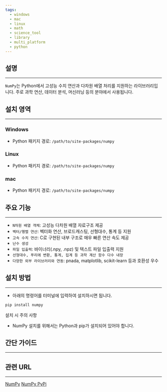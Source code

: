 ```yaml
---
tags:
  - windows
  - mac
  - linux
  - math
  - science_tool
  - library
  - multi_platform
  - python
---
```

## 설명
---
`NumPy`는 Python에서 고성능 수치 연산과 다차원 배열 처리를 지원하는 라이브러리입니다. 주로 과학 연산, 데이터 분석, 머신러닝 등의 분야에서 사용됩니다.

## 설치 영역
---
### Windows
- Python 패키지 경로: `/path/to/site-packages/numpy`

### Linux
- Python 패키지 경로: `/path/to/site-packages/numpy`

### mac
- Python 패키지 경로: `/path/to/site-packages/numpy`

## 주요 기능
---
- `N차원 배열 객체`: 고성능 다차원 배열 자료구조 제공
- `벡터/행렬 연산`: 벡터화 연산, 브로드캐스팅, 선형대수, 통계 등 지원
- `고속 수치 연산`: C로 구현된 내부 구조로 매우 빠른 연산 속도 제공
- `난수 생성`
- `파일 입출력`: 바이너리(.npy, .npz) 및 텍스트 파일 입출력 지원
- `선형대수, 푸리에 변환, 통계, 집계 등 과학 계산 함수 다수 내장`
- `다양한 외부 라이브러리와 연동`: pnada, matplotlib, scikit-learn 등과 호환성 우수

## 설치 방법
---
- 아래의 명령어를 터미널에 입력하여 설치하시면 됩니다.
```sh
pip install numpy
```

설치 시 주의 사항
- NumPy 설치를 위해서는 Python과 pip가 설치되어 있어야 합니다.

## 간단 가이드
---


## 관련 URL
---
[NumPy](https://numpy.org/)
[NumPy PyPi](https://pypi.org/project/numpy/)
